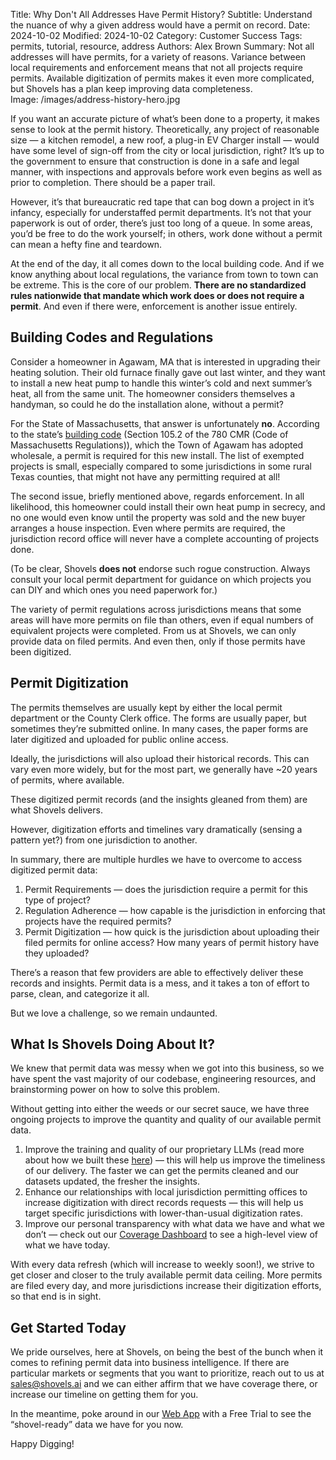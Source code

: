 Title: Why Don't All Addresses Have Permit History?
Subtitle: Understand the nuance of why a given address would have a permit on record.
Date: 2024-10-02
Modified: 2024-10-02
Category: Customer Success
Tags: permits, tutorial, resource, address
Authors: Alex Brown
Summary: Not all addresses will have permits, for a variety of reasons. Variance between local requirements and enforcement means that not all projects require permits. Available digitization of permits makes it even more complicated, but Shovels has a plan keep improving data completeness.  
Image: /images/address-history-hero.jpg


If you want an accurate picture of what’s been done to a property, it makes sense to look at the permit history. Theoretically, any project of reasonable size — a kitchen remodel, a new roof, a plug-in EV Charger install — would have some level of sign-off from the city or local jurisdiction, right? It’s up to the government to ensure that construction is done in a safe and legal manner, with inspections and approvals before work even begins as well as prior to completion. There should be a paper trail.

However, it’s that bureaucratic red tape that can bog down a project in it’s infancy, especially for understaffed permit departments. It’s not that your paperwork is out of order, there’s just too long of a queue. In some areas, you’d be free to do the work yourself; in others, work done without a permit can mean a hefty fine and teardown. 

At the end of the day, it all comes down to the local building code. And if we know anything about local regulations, the variance from town to town can be extreme. This is the core of our problem. **There are no standardized rules nationwide that mandate which work does or does not require a permit**. And even if there were, enforcement is another issue entirely. 

## Building Codes and Regulations

Consider a homeowner in Agawam, MA that is interested in upgrading their heating solution. Their old furnace finally gave out last winter, and they want to install a new heat pump to handle this winter’s cold and next summer’s heat, all from the same unit. The homeowner considers themselves a handyman, so could he do the installation alone, without a permit? 

For the State of Massachusetts, that answer is unfortunately **no**. According to the state’s [building code](https://www.mass.gov/doc/780-cmr-ninth-edition-base-code-chapter-1-scope-and-administration-amendments/download) (Section 105.2 of the 780 CMR (Code of Massachusetts Regulations)), which the Town of Agawam has adopted wholesale, a permit is required for this new install. The list of exempted projects is small, especially compared to some jurisdictions in some rural Texas counties, that might not have any permitting required at all!

The second issue, briefly mentioned above, regards enforcement. In all likelihood, this homeowner could install their own heat pump in secrecy, and no one would even know until the property was sold and the new buyer arranges a house inspection. Even where permits are required, the jurisdiction record office will never have a complete accounting of projects done. 

(To be clear, Shovels **does not** endorse such rogue construction. Always consult your local permit department for guidance on which projects you can DIY and which ones you need paperwork for.)

The variety of permit regulations across jurisdictions means that some areas will have more permits on file than others, even if equal numbers of equivalent projects were completed. From us at Shovels, we can only provide data on filed permits. And even then, only if those permits have been digitized. 

## Permit Digitization

The permits themselves are usually kept by either the local permit department or the County Clerk office. The forms are usually paper, but sometimes they’re submitted online. In many cases, the paper forms are later digitized and uploaded for public online access. 

Ideally, the jurisdictions will also upload their historical records. This can vary even more widely, but for the most part, we generally have ~20 years of permits, where available. 

These digitized permit records (and the insights gleaned from them) are what Shovels delivers.

However, digitization efforts and timelines vary dramatically (sensing a pattern yet?) from one jurisdiction to another. 

In summary, there are multiple hurdles we have to overcome to access digitized permit data:

1. Permit Requirements — does the jurisdiction require a permit for this type of project?
2. Regulation Adherence — how capable is the jurisdiction in enforcing that projects have the required permits?
3. Permit Digitization — how quick is the jurisdiction about uploading their filed permits for online access? How many years of permit history have they uploaded?

There’s a reason that few providers are able to effectively deliver these records and insights. Permit data is a mess, and it takes a ton of effort to parse, clean, and categorize it all. 

But we love a challenge, so we remain undaunted. 

## What Is Shovels Doing About It?

We knew that permit data was messy when we got into this business, so we have spent the vast majority of our codebase, engineering resources, and brainstorming power on how to solve this problem. 

Without getting into either the weeds or our secret sauce, we have three ongoing projects to improve the quantity and quality of our available permit data. 

1. Improve the training and quality of our proprietary LLMs (read more about how we built these [here](https://www.shovels.ai/blog/unlocking-shovelss-potential-with-prolific/)) — this will help us improve the timeliness of our delivery. The faster we can get the permits cleaned and our datasets updated, the fresher the insights. 
2. Enhance our relationships with local jurisdiction permitting offices to increase digitization with direct records requests — this will help us target specific jurisdictions with lower-than-usual digitization rates. 
3. Improve our personal transparency with what data we have and what we don’t — check out our [Coverage Dashboard](https://shovels.metabaseapp.com/public/dashboard/0573503d-88ac-4ba4-a723-346b55de482b?tab=36-summary&state=&city=&county_or_jurisdiction=&zip_code=&date_filter=) to see a high-level view of what we have today. 

With every data refresh (which will increase to weekly soon!), we strive to get closer and closer to the truly available permit data ceiling. More permits are filed every day, and more jurisdictions increase their digitization efforts, so that end is in sight. 

## Get Started Today

We pride ourselves, here at Shovels, on being the best of the bunch when it comes to refining permit data into business intelligence. If there are particular markets or segments that you want to prioritize, reach out to us at [sales@shovels.ai](mailto:sales@shovels.ai) and we can either affirm that we have coverage there, or increase our timeline on getting them for you. 

In the meantime, poke around in our [Web App](https://app.shovels.ai) with a Free Trial to see the “shovel-ready” data we have for you now. 

Happy Digging!